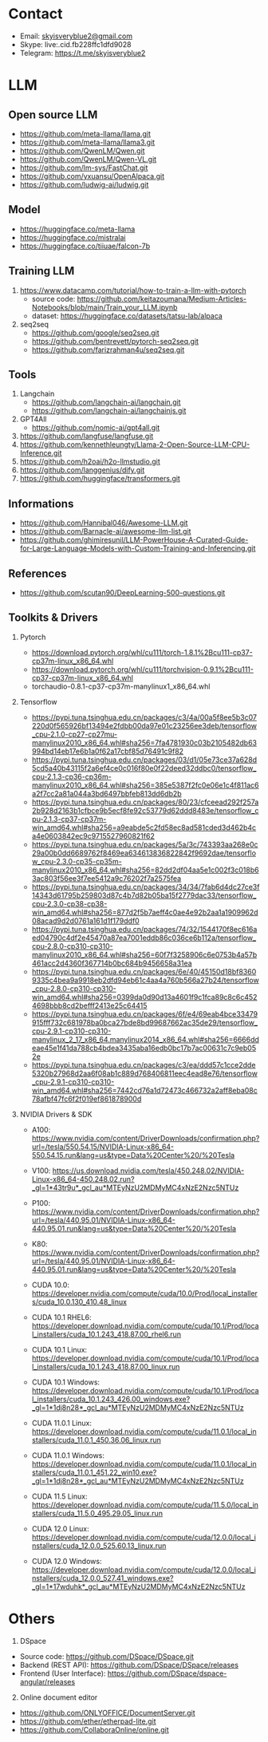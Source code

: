 # Contact
* Email: skyisveryblue2@gmail.com
* Skype: live:.cid.fb228ffc1dfd9028
* Telegram: https://t.me/skyisveryblue2

# LLM

## Open source LLM
* https://github.com/meta-llama/llama.git
* https://github.com/meta-llama/llama3.git
* https://github.com/QwenLM/Qwen.git
* https://github.com/QwenLM/Qwen-VL.git
* https://github.com/lm-sys/FastChat.git
* https://github.com/yxuansu/OpenAlpaca.git
* https://github.com/ludwig-ai/ludwig.git
## Model
* https://huggingface.co/meta-llama
* https://huggingface.co/mistralai
* https://huggingface.co/tiiuae/falcon-7b

## Training LLM
  1. https://www.datacamp.com/tutorial/how-to-train-a-llm-with-pytorch
     * source code: https://github.com/keitazoumana/Medium-Articles-Notebooks/blob/main/Train_your_LLM.ipynb
     * dataset: https://huggingface.co/datasets/tatsu-lab/alpaca
  2. seq2seq
     * https://github.com/google/seq2seq.git
     * https://github.com/bentrevett/pytorch-seq2seq.git
     * https://github.com/farizrahman4u/seq2seq.git
    
## Tools
  1. Langchain
     * https://github.com/langchain-ai/langchain.git
     * https://github.com/langchain-ai/langchainjs.git
  2. GPT4All
     * https://github.com/nomic-ai/gpt4all.git
  3. https://github.com/langfuse/langfuse.git
  4. https://github.com/kennethleungty/Llama-2-Open-Source-LLM-CPU-Inference.git
  5. https://github.com/h2oai/h2o-llmstudio.git
  6. https://github.com/langgenius/dify.git
  7. https://github.com/huggingface/transformers.git
     
## Informations
  * https://github.com/Hannibal046/Awesome-LLM.git
  * https://github.com/Barnacle-ai/awesome-llm-list.git
  * https://github.com/ghimiresunil/LLM-PowerHouse-A-Curated-Guide-for-Large-Language-Models-with-Custom-Training-and-Inferencing.git
    
## References
  * https://github.com/scutan90/DeepLearning-500-questions.git
    
## Toolkits & Drivers
  1. Pytorch
     * https://download.pytorch.org/whl/cu111/torch-1.8.1%2Bcu111-cp37-cp37m-linux_x86_64.whl
     * https://download.pytorch.org/whl/cu111/torchvision-0.9.1%2Bcu111-cp37-cp37m-linux_x86_64.whl
     * torchaudio-0.8.1-cp37-cp37m-manylinux1_x86_64.whl
     
  2. Tensorflow
     * https://pypi.tuna.tsinghua.edu.cn/packages/c3/4a/00a5f8ee5b3c07220d0f565926bf13494e2fdbb00da97e01c23256ee3deb/tensorflow_cpu-2.1.0-cp27-cp27mu-manylinux2010_x86_64.whl#sha256=7fa4781930c03b2105482db63994bd14eb17e6b1a0f62a17cbf85d76491c9f82
     * https://pypi.tuna.tsinghua.edu.cn/packages/03/d1/05e73ce37a628d5cd5a40b43115f2a6ef4ce0c016f80e0f22deed32ddbc0/tensorflow_cpu-2.1.3-cp36-cp36m-manylinux2010_x86_64.whl#sha256=385e5387f2fc0e06e1c4f811ac6a2f7cc2a81a044a3bd6497bbfeb813dd6db2b
     * https://pypi.tuna.tsinghua.edu.cn/packages/80/23/cfceead292f257a2b928d2163b1cfbce9b5ecf8fe92c53779d62ddd8483e/tensorflow_cpu-2.1.3-cp37-cp37m-win_amd64.whl#sha256=a9eabde5c2fd58ec8ad581cded3d462b4ca4e0603842ec9c9715527960821f62
     * https://pypi.tuna.tsinghua.edu.cn/packages/5a/3c/743393aa268e0c29a00b0dd6689762f8469ea634613836822842f9692dae/tensorflow_cpu-2.3.0-cp35-cp35m-manylinux2010_x86_64.whl#sha256=82dd2df04aa5e1c002f3c018b63ac803f56ee3f7ee5412a9c76202f7a2575fea
     * https://pypi.tuna.tsinghua.edu.cn/packages/34/34/7fab6d4dc27ce3f14343d61795b259803d87c4b7d82b05ba15f2779dac33/tensorflow_cpu-2.3.0-cp38-cp38-win_amd64.whl#sha256=877d2f5b7aeff4c0ae4e92b2aa1a1909962d08acad9d2d0761a161d1f179ddf0
     * https://pypi.tuna.tsinghua.edu.cn/packages/74/32/1544170f8ec616aed04790c4df2e45470a87ea7001eddb86c036ce6b112a/tensorflow_cpu-2.8.0-cp310-cp310-manylinux2010_x86_64.whl#sha256=60f7f3258906c6e0753b4a57b461acc2d4360f367714b0bc684b9456658a31ea
     * https://pypi.tuna.tsinghua.edu.cn/packages/6e/40/45150d18bf83609335c4bea9a9918eb2dfd94eb61c4aa4a760b566a27b24/tensorflow_cpu-2.8.0-cp310-cp310-win_amd64.whl#sha256=0399da0d90d13a4601f9c1fca89c8c6c4524698bbb8cd2befff2413e25c64415
     * https://pypi.tuna.tsinghua.edu.cn/packages/6f/e4/69eab4bce33479915fff732c681978ba0bca27bde8bd99687662ac35de29/tensorflow_cpu-2.9.1-cp310-cp310-manylinux_2_17_x86_64.manylinux2014_x86_64.whl#sha256=6666ddeae45e1f41da788cb4bdea3435aba16edb0bc17b7ac00631c7c9eb052e
     * https://pypi.tuna.tsinghua.edu.cn/packages/c3/ea/ddd57c1cce2dde5320b27968d2aa6f08ab1c889d768406811eec4ead8e76/tensorflow_cpu-2.9.1-cp310-cp310-win_amd64.whl#sha256=7442cd76a1d72473c466732a2aff8eba08c78afbf47fc6f2f019ef861878900d
       
  3. NVIDIA Drivers & SDK
     * A100: https://www.nvidia.com/content/DriverDownloads/confirmation.php?url=/tesla/550.54.15/NVIDIA-Linux-x86_64-550.54.15.run&lang=us&type=Data%20Center%20/%20Tesla
     * V100: https://us.download.nvidia.com/tesla/450.248.02/NVIDIA-Linux-x86_64-450.248.02.run?_gl=1*43tr9u*_gcl_au*MTEyNzU2MDMyMC4xNzE2Nzc5NTUz
     * P100: https://www.nvidia.com/content/DriverDownloads/confirmation.php?url=/tesla/440.95.01/NVIDIA-Linux-x86_64-440.95.01.run&lang=us&type=Data%20Center%20/%20Tesla
     * K80: https://www.nvidia.com/content/DriverDownloads/confirmation.php?url=/tesla/440.95.01/NVIDIA-Linux-x86_64-440.95.01.run&lang=us&type=Data%20Center%20/%20Tesla
           
     * CUDA 10.0: https://developer.nvidia.com/compute/cuda/10.0/Prod/local_installers/cuda_10.0.130_410.48_linux
     * CUDA 10.1 RHEL6: https://developer.download.nvidia.com/compute/cuda/10.1/Prod/local_installers/cuda_10.1.243_418.87.00_rhel6.run
     * CUDA 10.1 Linux: https://developer.download.nvidia.com/compute/cuda/10.1/Prod/local_installers/cuda_10.1.243_418.87.00_linux.run
     * CUDA 10.1 Windows: https://developer.download.nvidia.com/compute/cuda/10.1/Prod/local_installers/cuda_10.1.243_426.00_windows.exe?_gl=1*1dj8n28*_gcl_au*MTEyNzU2MDMyMC4xNzE2Nzc5NTUz
     * CUDA 11.0.1 Linux: https://developer.download.nvidia.com/compute/cuda/11.0.1/local_installers/cuda_11.0.1_450.36.06_linux.run
     * CUDA 11.0.1 Windows: https://developer.download.nvidia.com/compute/cuda/11.0.1/local_installers/cuda_11.0.1_451.22_win10.exe?_gl=1*1dj8n28*_gcl_au*MTEyNzU2MDMyMC4xNzE2Nzc5NTUz
     * CUDA 11.5 Linux: https://developer.download.nvidia.com/compute/cuda/11.5.0/local_installers/cuda_11.5.0_495.29.05_linux.run
     * CUDA 12.0 Linux: https://developer.download.nvidia.com/compute/cuda/12.0.0/local_installers/cuda_12.0.0_525.60.13_linux.run
     * CUDA 12.0 Windows: https://developer.download.nvidia.com/compute/cuda/12.0.0/local_installers/cuda_12.0.0_527.41_windows.exe?_gl=1*17wduhk*_gcl_au*MTEyNzU2MDMyMC4xNzE2Nzc5NTUz    
    
# Others
1. DSpace
 * Source code:  https://github.com/DSpace/DSpace.git
 * Backend (REST API): https://github.com/DSpace/DSpace/releases
 * Frontend (User Interface): https://github.com/DSpace/dspace-angular/releases
2. Online document editor
 * https://github.com/ONLYOFFICE/DocumentServer.git
 * https://github.com/ether/etherpad-lite.git
 * https://github.com/CollaboraOnline/online.git
   
